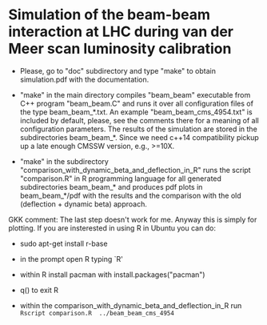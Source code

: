 # Simulation of the beam-beam interaction at LHC during van der Meer scan luminosity calibration

- Please, go to "doc" subdirectory and type "make" to obtain simulation.pdf with the documentation.

- "make" in the main directory compiles "beam_beam" executable from C++ program "beam_beam.C" and runs it over all configuration files of the type beam_beam_\*.txt. An example "beam_beam_cms_4954.txt" is included by default, please, see the comments there for a meaning of all configuration parameters. The results of the simulation are stored in the subdirectories beam_beam_\*. Since we need c++14 compatibility pickup up a late enough CMSSW version, e.g., >=10X.

- "make" in the subdirectory "comparison_with_dynamic_beta_and_deflection_in_R" runs the script "comparison.R" in R programming language for all generated subdirectories beam_beam_\* and produces pdf plots in beam_beam_\*/pdf with the results and the comparison with the old (deflection + dynamic beta) approach. 

GKK comment: The last step doesn't work for me. Anyway this is simply for plotting. If you are insterested in using R in Ubuntu you can do:

- sudo apt-get install r-base

- in the prompt open R typing `R'

- within R install pacman with install.packages("pacman")

- q() to exit R

- within the comparison_with_dynamic_beta_and_deflection_in_R run `Rscript comparison.R  ../beam_beam_cms_4954`

